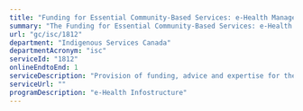 ```yaml
---
title: "Funding for Essential Community-Based Services: e-Health Management Funding"
summary: "The Funding for Essential Community-Based Services: e-Health Management Funding service from Indigenous Services Canada is available end-to-end online, according to the GC Service Inventory."
url: "gc/isc/1812"
department: "Indigenous Services Canada"
departmentAcronym: "isc"
serviceId: "1812"
onlineEndtoEnd: 1
serviceDescription: "Provision of funding, advice and expertise for the delivery of e-Health services by third parties (communities, Tribal Councils, Indigenous Health organizations, etc.).  e-Health services  support a combination of eHealth information, applications, technology and people to provide Indigenous clients with optimal health services delivery; optimal health surveillance; effective health reporting, planning and decision-making; and integration/compatibility with other health services delivery systems."
serviceUrl: ""
programDescription: "e-Health Infostructure"
---
```

